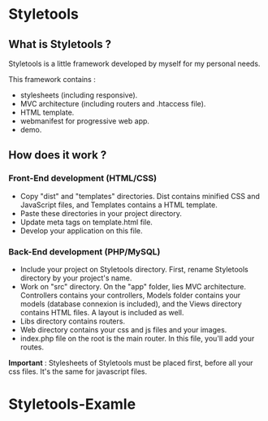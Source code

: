 # Styletools

## What is Styletools ?

Styletools is a little framework developed by myself for my personal needs.

This framework contains :
* stylesheets (including responsive).
* MVC architecture (including routers and .htaccess file).
* HTML template.
* webmanifest for progressive web app.
* demo.

## How does it work ?

### Front-End development (HTML/CSS)

* Copy "dist" and "templates" directories. Dist contains minified CSS and JavaScript files, and Templates contains a HTML template.
* Paste these directories in your project directory.
* Update meta tags on template.html file.
* Develop your application on this file.

### Back-End development (PHP/MySQL)

* Include your project on Styletools directory. First, rename Styletools directory by your project's name.
* Work on "src" directory. On the "app" folder, lies MVC architecture. Controllers contains your controllers, Models folder contains your models (database connexion is included), and the Views directory contains HTML files. A layout is included as well.
* Libs directory contains routers.
* Web directory contains your css and js files and your images.
* index.php file on the root is the main router. In this file, you'll add your routes.

**Important** :  Stylesheets of Styletools must be placed first, before all your css files. It's the same for javascript files.
# Styletools-Examle
